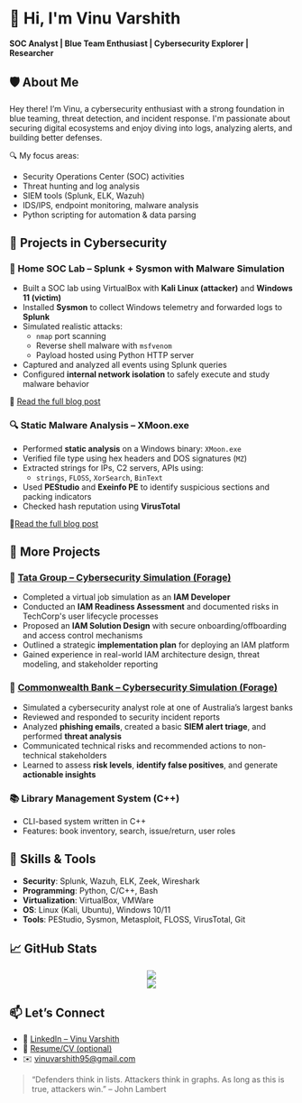 # 👋 Hi, I'm Vinu Varshith  
**SOC Analyst | Blue Team Enthusiast | Cybersecurity Explorer | Researcher**



## 🛡️ About Me

Hey there! I’m Vinu, a cybersecurity enthusiast with a strong foundation in blue teaming, threat detection, and incident response. I'm passionate about securing digital ecosystems and enjoy diving into logs, analyzing alerts, and building better defenses.

🔍 My focus areas:
- Security Operations Center (SOC) activities
- Threat hunting and log analysis
- SIEM tools (Splunk, ELK, Wazuh)
- IDS/IPS, endpoint monitoring, malware analysis
- Python scripting for automation & data parsing



## 🔬 Projects in Cybersecurity

### 🧪 Home SOC Lab – Splunk + Sysmon with Malware Simulation
- Built a SOC lab using VirtualBox with **Kali Linux (attacker)** and **Windows 11 (victim)**
- Installed **Sysmon** to collect Windows telemetry and forwarded logs to **Splunk**
- Simulated realistic attacks:
  - `nmap` port scanning
  - Reverse shell malware with `msfvenom`
  - Payload hosted using Python HTTP server
- Captured and analyzed all events using Splunk queries  
- Configured **internal network isolation** to safely execute and study malware behavior

📘 [Read the full blog post](https://medium.com/@vinuvarshith95/building-my-first-home-lab-b51d83145691)



### 🔍 Static Malware Analysis – XMoon.exe
- Performed **static analysis** on a Windows binary: `XMoon.exe`
- Verified file type using hex headers and DOS signatures (`MZ`)
- Extracted strings for IPs, C2 servers, APIs using:
  - `strings`, `FLOSS`, `XorSearch`, `BinText`
- Used **PEStudio** and **Exeinfo PE** to identify suspicious sections and packing indicators
- Checked hash reputation using **VirusTotal**

📘[Read the full blog post](https://medium.com/@vinuvarshith95/understanding-malware-a-journey-into-static-analysis-51238a5eed16)



## 🧠 More Projects

### 🏢 [Tata Group – Cybersecurity Simulation (Forage)](https://www.theforage.com/)
- Completed a virtual job simulation as an **IAM Developer**
- Conducted an **IAM Readiness Assessment** and documented risks in TechCorp's user lifecycle processes
- Proposed an **IAM Solution Design** with secure onboarding/offboarding and access control mechanisms
- Outlined a strategic **implementation plan** for deploying an IAM platform
- Gained experience in real-world IAM architecture design, threat modeling, and stakeholder reporting

### 🏦 [Commonwealth Bank – Cybersecurity Simulation (Forage)](https://www.theforage.com/)
- Simulated a cybersecurity analyst role at one of Australia’s largest banks
- Reviewed and responded to security incident reports
- Analyzed **phishing emails**, created a basic **SIEM alert triage**, and performed **threat analysis**
- Communicated technical risks and recommended actions to non-technical stakeholders
- Learned to assess **risk levels**, **identify false positives**, and generate **actionable insights**

### 📚 Library Management System (C++)
- CLI-based system written in C++
- Features: book inventory, search, issue/return, user roles


## 🧰 Skills & Tools

- **Security**: Splunk, Wazuh, ELK, Zeek, Wireshark
- **Programming**: Python, C/C++, Bash
- **Virtualization**: VirtualBox, VMWare
- **OS**: Linux (Kali, Ubuntu), Windows 10/11
- **Tools**: PEStudio, Sysmon, Metasploit, FLOSS, VirusTotal, Git



## 📈 GitHub Stats

<p align="center">
  <img src="https://github-readme-stats.vercel.app/api?username=vinuvarshith95&show_icons=true&theme=default" />
  <br>
  <img src="https://github-readme-streak-stats.herokuapp.com/?user=vinuvarshith95" />
</p>



## 📫 Let’s Connect

- 💼 [LinkedIn – Vinu Varshith](https://www.linkedin.com/in/vinuvarshithalagappan/)
- 🧾 [Resume/CV (optional)](https://your-resume-link.com)
- ✉️ vinuvarshith95@gmail.com



> “Defenders think in lists. Attackers think in graphs. As long as this is true, attackers win.” – John Lambert

